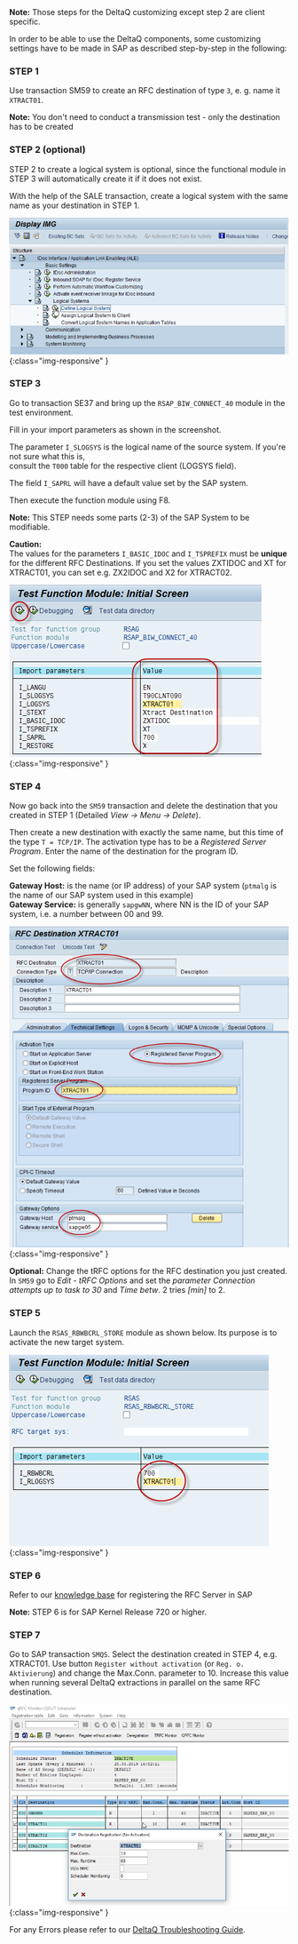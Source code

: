<div class="alert alert-info">
  <i class="fas fa-info-circle"></i> <strong>Note:</strong> Those steps for the DeltaQ customizing except step 2 are client specific.
</div>  

In order to be able to use the DeltaQ components, some customizing settings have to be made in SAP as described step-by-step in the following:

### STEP 1

Use transaction SM59 to create an RFC destination of type `3`, e. g.  name it `XTRACT01`. 

<div class="alert alert-info">
  <i class="fas fa-info-circle"></i> <strong>Note:</strong> You don't need to conduct a transmission test - only the destination has to be created
</div> 

### STEP 2 (optional)

STEP 2 to create a logical system is optional, since the functional module in STEP 3 will automatically create it if it does not exist. 
 
With the help of the SALE transaction, create a logical system with the same name as your destination in STEP 1.

![DeltaQ-Customizing-01](/img/content/DeltaQ-Customizing-01.png){:class="img-responsive" }

### STEP 3

Go to transaction SE37 and bring up the `RSAP_BIW_CONNECT_40` module in the test environment. 

Fill in your import parameters as shown in the screenshot. 

The parameter `I_SLOGSYS` is the logical name of the source system. If you're not sure what this is,<br> consult the `T000` table for the respective client (LOGSYS field). 

The field `I_SAPRL` will have a default value set by the SAP system.

Then execute the function module using F8.

<div class="alert alert-info">
  <i class="fas fa-info-circle"></i> <strong>Note:</strong> This STEP needs some parts (2-3) of the SAP System to be modifiable.
</div>

**Caution:**<br> 
The values for the parameters `I_BASIC_IDOC` and `I_TSPREFIX` must be **unique** for the different RFC Destinations.
If you set the values ZXTIDOC and XT for XTRACT01, you can set e.g. ZX2IDOC and X2 for XTRACT02.

![DeltaQ-Customizing-03](/img/content/DeltaQ-Customizing-03.png){:class="img-responsive" }

### STEP 4

Now go back into the `SM59` transaction and delete the destination that you created in STEP 1 
(Detailed *View -> Menu -> Delete*). 

Then create a new destination with exactly the same name, but this time of the type `T = TCP/IP`. The activation type has to be a *Registered Server Program*. Enter the name of the destination for the program ID.

Set the following fields:

**Gateway Host:** is the name (or IP address) of your SAP system (`ptmalg` is the name of our SAP system used in this example)<br>
**Gateway Service:** is generally `sapgwNN`, where NN is the ID of your SAP system, i.e. a number between 00 and 99. 

![DeltaQ-Customizing-04](/img/content/DeltaQ-Customizing-04.png){:class="img-responsive" }

**Optional:** Change the tRFC options for the RFC destination you just created. In `SM59` go to 
*Edit - tRFC Options* and set the *parameter Connection attempts up to task to 30* and *Time betw*. 2 tries *[min]* to 2. 

### STEP 5

Launch the `RSAS_RBWBCRL_STORE` module as shown below. Its purpose is to activate the new target system.

![DeltaQ-Customizing-05](/img/content/DeltaQ-Customizing-05.png){:class="img-responsive" }

### STEP 6

Refer to our [knowledge base](https://kb.theobald-software.com/sap/registering-rfc-server-in-sap-releases-in-kernel-release-720-and-higher) for registering the RFC Server in SAP

<div class="alert alert-info">
  <i class="fas fa-info-circle"></i> <strong>Note:</strong> STEP 6 is for SAP Kernel Release 720 or higher.
</div>


### STEP 7

Go to SAP transaction `SMQS`. Select the destination created in STEP 4, e.g. XTRACT01. Use button `Register without activation` (or `Reg. o. Aktivierung`) and change the Max.Conn. parameter to 10. Increase this value when running several DeltaQ extractions in parallel on the same RFC destination.

![DeltaQ-Customizing-06](/img/content/DeltaQ-Customizing-06.png){:class="img-responsive" }


For any Errors please refer to our [DeltaQ Troubleshooting Guide](https://kb.theobald-software.com/xtract-is/deltaq-troubleshooting-guide).              
